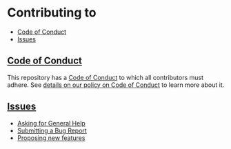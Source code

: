 # Contributing to <repository-name>

* [Code of Conduct](#code-of-conduct)
* [Issues](#issues)

## [Code of Conduct][code-of-conduct-guide]

This repository has a [Code of Conduct][code-of-conduct] to which all contributors must adhere. See [details on our policy on Code of Conduct][code-of-conduct-guide] to learn more about it.

## [Issues][issues]

* [Asking for General Help][issues#help]
* [Submitting a Bug Report][issues#bug]
* [Proposing new features][issues#features]

[code-of-conduct-guide]: ./doc/guides/contributing/code-of-conduct.md
[code-of-conduct]: CODE_OF_CONDUCT.md
[issues]: ./doc/guides/contributing/issues.md
[issues#help]: ./doc/guides/contributing/issues.md#asking-for-general-help
[issues#bug]: ./doc/guides/contributing/issues.md#submitting-a-bug-report
[issues#features]: ./doc/guides/contributing/issues.md#proposing-new-features
